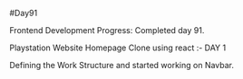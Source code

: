 #Day91

Frontend Development Progress: Completed day 91.

Playstation Website Homepage Clone using react :- DAY 1

Defining the Work Structure and started working on Navbar.